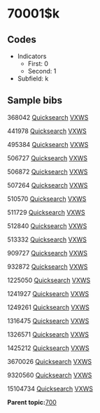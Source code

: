 # 70001$k

## Codes

-   Indicators
    -   First: 0
    -   Second: 1
-   Subfield: k

## Sample bibs

368042 [Quicksearch](https://search.library.yale.edu/catalog/368042) [VXWS](http://prodorbis.library.yale.edu:7014/vxws/GetHoldingsService?bibId=368042)

441978 [Quicksearch](https://search.library.yale.edu/catalog/441978) [VXWS](http://prodorbis.library.yale.edu:7014/vxws/GetHoldingsService?bibId=441978)

495384 [Quicksearch](https://search.library.yale.edu/catalog/495384) [VXWS](http://prodorbis.library.yale.edu:7014/vxws/GetHoldingsService?bibId=495384)

506727 [Quicksearch](https://search.library.yale.edu/catalog/506727) [VXWS](http://prodorbis.library.yale.edu:7014/vxws/GetHoldingsService?bibId=506727)

506872 [Quicksearch](https://search.library.yale.edu/catalog/506872) [VXWS](http://prodorbis.library.yale.edu:7014/vxws/GetHoldingsService?bibId=506872)

507264 [Quicksearch](https://search.library.yale.edu/catalog/507264) [VXWS](http://prodorbis.library.yale.edu:7014/vxws/GetHoldingsService?bibId=507264)

510570 [Quicksearch](https://search.library.yale.edu/catalog/510570) [VXWS](http://prodorbis.library.yale.edu:7014/vxws/GetHoldingsService?bibId=510570)

511729 [Quicksearch](https://search.library.yale.edu/catalog/511729) [VXWS](http://prodorbis.library.yale.edu:7014/vxws/GetHoldingsService?bibId=511729)

512840 [Quicksearch](https://search.library.yale.edu/catalog/512840) [VXWS](http://prodorbis.library.yale.edu:7014/vxws/GetHoldingsService?bibId=512840)

513332 [Quicksearch](https://search.library.yale.edu/catalog/513332) [VXWS](http://prodorbis.library.yale.edu:7014/vxws/GetHoldingsService?bibId=513332)

909727 [Quicksearch](https://search.library.yale.edu/catalog/909727) [VXWS](http://prodorbis.library.yale.edu:7014/vxws/GetHoldingsService?bibId=909727)

932872 [Quicksearch](https://search.library.yale.edu/catalog/932872) [VXWS](http://prodorbis.library.yale.edu:7014/vxws/GetHoldingsService?bibId=932872)

1225050 [Quicksearch](https://search.library.yale.edu/catalog/1225050) [VXWS](http://prodorbis.library.yale.edu:7014/vxws/GetHoldingsService?bibId=1225050)

1241927 [Quicksearch](https://search.library.yale.edu/catalog/1241927) [VXWS](http://prodorbis.library.yale.edu:7014/vxws/GetHoldingsService?bibId=1241927)

1249261 [Quicksearch](https://search.library.yale.edu/catalog/1249261) [VXWS](http://prodorbis.library.yale.edu:7014/vxws/GetHoldingsService?bibId=1249261)

1316475 [Quicksearch](https://search.library.yale.edu/catalog/1316475) [VXWS](http://prodorbis.library.yale.edu:7014/vxws/GetHoldingsService?bibId=1316475)

1326571 [Quicksearch](https://search.library.yale.edu/catalog/1326571) [VXWS](http://prodorbis.library.yale.edu:7014/vxws/GetHoldingsService?bibId=1326571)

1425212 [Quicksearch](https://search.library.yale.edu/catalog/1425212) [VXWS](http://prodorbis.library.yale.edu:7014/vxws/GetHoldingsService?bibId=1425212)

3670026 [Quicksearch](https://search.library.yale.edu/catalog/3670026) [VXWS](http://prodorbis.library.yale.edu:7014/vxws/GetHoldingsService?bibId=3670026)

9320560 [Quicksearch](https://search.library.yale.edu/catalog/9320560) [VXWS](http://prodorbis.library.yale.edu:7014/vxws/GetHoldingsService?bibId=9320560)

15104734 [Quicksearch](https://search.library.yale.edu/catalog/15104734) [VXWS](http://prodorbis.library.yale.edu:7014/vxws/GetHoldingsService?bibId=15104734)

**Parent topic:**[700](../../tags/700/700.md)

